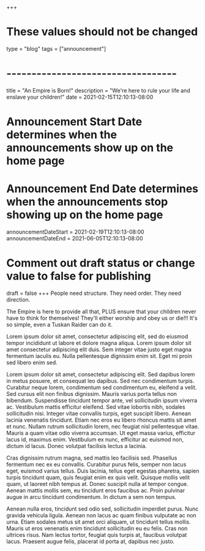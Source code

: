 +++
# These values should not be changed
type = "blog"
tags = ["announcement"]
# ----------------------------------

title = "An Empire is Born!"
description = "We're here to rule your life and enslave your children!"
date = 2021-02-15T12:10:13-08:00

# Announcement Start Date determines when the announcements show up on the home page
# Announcement End Date determines when the announcements stop showing up on the home page
announcementDateStart = 2021-02-19T12:10:13-08:00
announcementDateEnd = 2021-06-05T12:10:13-08:00

# Comment out draft status or change value to false for publishing
draft = false
+++
People need structure. They need order. They need direction.

The Empire is here to provide all that, PLUS ensure that your children never have to think for themselves! They'll either worship and obey us or die!!! It's so simple, even a Tuskan Raider can do it.

Lorem ipsum dolor sit amet, consectetur adipiscing elit, sed do eiusmod tempor incididunt ut labore et dolore magna aliqua. Lorem ipsum dolor sit amet consectetur adipiscing elit duis. Sem integer vitae justo eget magna fermentum iaculis eu. Nulla pellentesque dignissim enim sit. Eget mi proin sed libero enim sed.

Lorem ipsum dolor sit amet, consectetur adipiscing elit. Sed dapibus lorem in metus posuere, et consequat leo dapibus. Sed nec condimentum turpis. Curabitur neque lorem, condimentum sed condimentum eu, eleifend a velit. Sed cursus elit non finibus dignissim. Mauris varius porta tellus non bibendum. Suspendisse tincidunt tempor ante, vel sollicitudin ipsum viverra ac. Vestibulum mattis efficitur eleifend. Sed vitae lobortis nibh, sodales sollicitudin nisi. Integer vitae convallis turpis, eget suscipit libero. Aenean lacinia venenatis tincidunt. Etiam nec eros eu libero rhoncus mattis sit amet et nunc. Nullam rutrum sollicitudin lorem, nec feugiat nisl pellentesque vitae. Mauris a quam vitae odio viverra accumsan. Ut eget massa varius, efficitur lacus id, maximus enim. Vestibulum ex nunc, efficitur ac euismod non, dictum id lacus. Donec volutpat facilisis lectus a lacinia.

Cras dignissim rutrum magna, sed mattis leo facilisis sed. Phasellus fermentum nec ex eu convallis. Curabitur purus felis, semper non lacus eget, euismod varius tellus. Duis lacinia, tellus eget egestas pharetra, sapien turpis tincidunt quam, quis feugiat enim ex quis velit. Quisque mollis velit quam, ut laoreet nibh tempus at. Donec suscipit nulla at tempor congue. Aenean mattis mollis sem, eu tincidunt eros faucibus ac. Proin pulvinar augue in arcu tincidunt condimentum. In dictum a sem non tempus.

Aenean nulla eros, tincidunt sed odio sed, sollicitudin imperdiet purus. Nunc gravida vehicula ligula. Aenean non lacus ac quam finibus vulputate ac non urna. Etiam sodales metus sit amet orci aliquam, ut tincidunt tellus mollis. Mauris ut eros venenatis enim tincidunt sollicitudin eu eu felis. Cras non ultrices risus. Nam lectus tortor, feugiat quis turpis at, faucibus volutpat lacus. Praesent augue felis, placerat id porta at, dapibus nec justo.